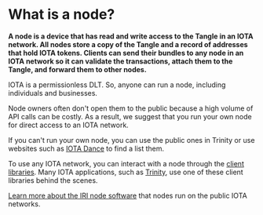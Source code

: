 # What is a node?

**A node is a device that has read and write access to the Tangle in an IOTA network. All nodes store a copy of the Tangle and a record of addresses that hold IOTA tokens. Clients can send their bundles to any node in an IOTA network so it can validate the transactions, attach them to the Tangle, and forward them to other nodes.**

IOTA is a permissionless DLT. So, anyone can run a node, including individuals and businesses.

Node owners often don't open them to the public because a high volume of API calls can be costly. As a result, we suggest that you run your own node for direct access to an IOTA network.

If you can't run your own node, you can use the public ones in Trinity or use websites such as [IOTA Dance](https://iota.dance) to find a list them.

To use any IOTA network, you can interact with a node through the [client libraries](root://client-libraries/0.1/introduction/overview.md). Many IOTA applications, such as [Trinity](root://wallets/0.1/trinity/introduction/overview.md), use one of these client libraries behind the scenes.

[Learn more about the IRI node software](root://node-software/0.1/iri/introduction/overview.md) that nodes run on the public IOTA networks.
